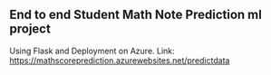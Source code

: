 ## End to end Student Math Note Prediction ml project
Using Flask and Deployment on Azure.
Link: 
https://mathscoreprediction.azurewebsites.net/predictdata
